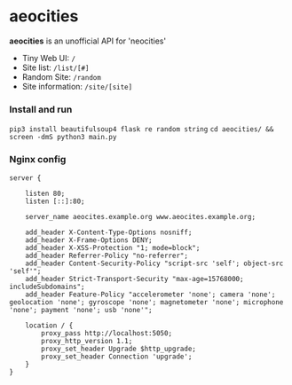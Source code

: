 # aeocities

**aeocities** is an unofficial API for 'neocities'

* Tiny Web UI: `/` 
* Site list: `/list/[#]` 
* Random Site: `/random`
* Site information: `/site/[site]`

### Install and run

`pip3 install beautifulsoup4 flask re random string`
`cd aeocities/ && screen -dmS python3 main.py`

### Nginx config
```
server {

    listen 80;
    listen [::]:80;

    server_name aeocites.example.org www.aeocites.example.org;

    add_header X-Content-Type-Options nosniff;
    add_header X-Frame-Options DENY;
    add_header X-XSS-Protection "1; mode=block";
    add_header Referrer-Policy "no-referrer";
    add_header Content-Security-Policy "script-src 'self'; object-src 'self'";
    add_header Strict-Transport-Security "max-age=15768000; includeSubdomains";
    add_header Feature-Policy "accelerometer 'none'; camera 'none'; geolocation 'none'; gyroscope 'none'; magnetometer 'none'; microphone 'none'; payment 'none'; usb 'none'";

    location / {
        proxy_pass http://localhost:5050;
        proxy_http_version 1.1;
        proxy_set_header Upgrade $http_upgrade;
        proxy_set_header Connection 'upgrade';
    }
}
```

